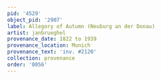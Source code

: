 ```yaml
---
pid: '4529'
object_pid: '2907'
label: Allegory of Autumn (Neuburg an der Donau)
artist: janbrueghel
provenance_date: 1822 to 1939
provenance_location: Munich
provenance_text: 'inv. #2120'
collection: provenance
order: '0056'
---
```

